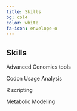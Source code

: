 ```yaml
---
title: Skills
bg: col4
color: white
fa-icon: envelope-o
---
```


## Skills

<p> Advanced Genomics tools</p>
<p> Codon Usage Analysis </p>
<p> R scripting </p>
<p> Metabolic Modeling</p>
